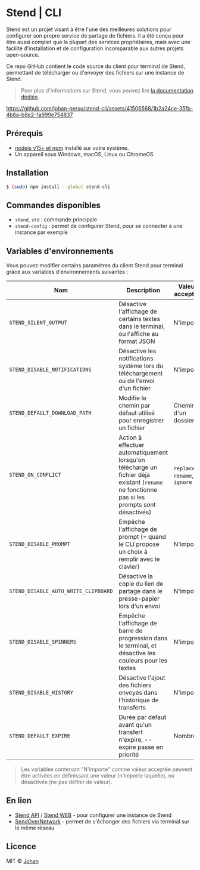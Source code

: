 # Stend | CLI

Stend est un projet visant à être l'une des meilleures solutions pour configurer son propre service de partage de fichiers. Il a été conçu pour être aussi complet que la plupart des services propriétaires, mais avec une facilité d'installation et de configuration incomparable aux autres projets open-source.

Ce repo GitHub contient le code source du client pour terminal de Stend, permettant de télécharger ou d'envoyer des fichiers sur une instance de Stend.

> Pour plus d'informations sur Stend, vous pouvez lire [la documentation dédiée](https://stend-docs.johanstick.fr).

https://github.com/johan-perso/stend-cli/assets/41506568/1b2a24ce-35fb-4b8a-b8e2-1a999e754837

## Prérequis

* [nodejs v15+ et npm](https://nodejs.org/en/) installé sur votre système.
* Un appareil sous Windows, macOS, Linux ou ChromeOS


## Installation

```bash
$ (sudo) npm install --global stend-cli
```


## Commandes disponibles

* `stend`, `std` : commande principale
* `stend-config` : permet de configurer Stend, pour se connecter à une instance par exemple


## Variables d'environnements

Vous pouvez modifier certains paramètres du client Stend pour terminal grâce aux variables d'environnements suivantes :

| Nom                                  | Description                                                                       | Valeur acceptée               |
|--------------------------------------|-----------------------------------------------------------------------------------|-------------------------------|
| `STEND_SILENT_OUTPUT`                | Désactive l'affichage de certains textes dans le terminal, ou l'affiche au format JSON     | N'importe                     |
| `STEND_DISABLE_NOTIFICATIONS`        | Désactive les notifications système lors du téléchargement ou de l'envoi d'un fichier      | N'importe                     |
| `STEND_DEFAULT_DOWNLOAD_PATH`        | Modifie le chemin par défaut utilisé pour enregistrer un fichier                           | Chemin d'un dossier           |
| `STEND_ON_CONFLICT`                  | Action à effectuer automatiquement lorsqu'on télécharge un fichier déjà existant (`rename` ne fonctionne pas si les prompts sont désactivés)  | `replace`, `rename`, `ignore` |
| `STEND_DISABLE_PROMPT`               | Empêche l'affichage de prompt (= quand le CLI propose un choix à remplir avec le clavier)  | N'importe                     |
| `STEND_DISABLE_AUTO_WRITE_CLIPBOARD` | Désactive la copie du lien de partage dans le presse-papier lors d'un envoi                | N'importe                     |
| `STEND_DISABLE_SPINNERS`             | Empêche l'affichage de barre de progression dans le terminal, et désactive les couleurs pour les textes                        | N'importe                     |
| `STEND_DISABLE_HISTORY`              | Désactive l'ajout des fichiers envoyés dans l'historique de transferts                     | N'importe                     |
| `STEND_DEFAULT_EXPIRE`               | Durée par défaut avant qu'un transfert n'expire, --expire passe en priorité                | Nombre                        |

> Les variables contenant "N'importe" comme valeur acceptée peuvent être activées en définissant une valeur (n'importe laquelle), ou désactivés (ne pas définir de valeur).


## En lien

* [Stend API](https://github.com/johan-perso/stend-api) / [Stend WEB](https://github.com/johan-perso/stend-web) - pour configurer une instance de Stend
* [SendOverNetwork](https://github.com/johan-perso/sendovernetwork) - permet de s'échanger des fichiers via terminal sur le même réseau


## Licence

MIT © [Johan](https://johanstick.fr)
